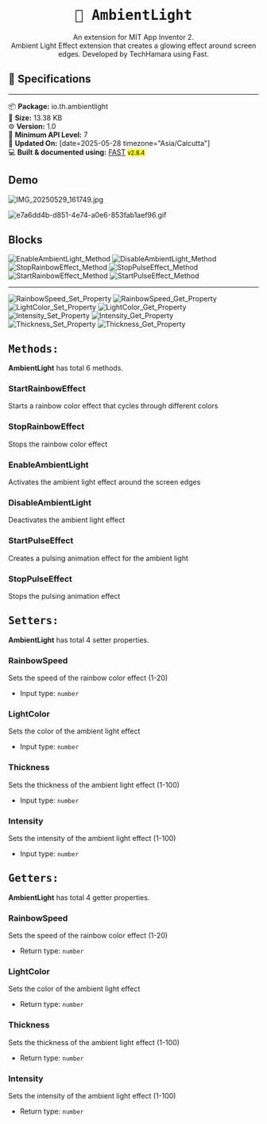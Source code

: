 <div align="center">
<h1><kbd>🧩 AmbientLight</kbd></h1>
An extension for MIT App Inventor 2.<br>
Ambient Light Effect extension that creates a glowing effect around screen edges. Developed by TechHamara using Fast.
</div>

## 📝 Specifications
* **
📦 **Package:** io.th.ambientlight<br>
💾 **Size:** 13.38 KB<br>
⚙️ **Version:** 1.0<br>
📱 **Minimum API Level:** 7<br>
📅 **Updated On:** [date=2025-05-28 timezone="Asia/Calcutta"]<br>
💻 **Built & documented using:** [FAST](https://community.appinventor.mit.edu/t/fast-an-efficient-way-to-build-extensions/129103?u=jewel) <small><mark>v2.8.4</mark></small>
<br>

## Demo

![IMG_20250529_161749.jpg](https://github.com/user-attachments/assets/9d37e316-44e1-4083-bb4d-c57ea183062f)

![e7a6dd4b-d851-4e74-a0e6-853fab1aef96.gif](https://github.com/user-attachments/assets/7c727b68-eea7-491b-b38c-88498df26bc6)


## Blocks

![EnableAmbientLight_Method](https://github.com/user-attachments/assets/14fa3627-65e1-4c38-b136-47e8137c448c)
![DisableAmbientLight_Method](https://github.com/user-attachments/assets/ed03aa58-996f-4e84-be8a-3c187582d25f)
![StopRainbowEffect_Method](https://github.com/user-attachments/assets/d25555c6-d694-4a3e-a9a7-b072a2d262e8)
![StopPulseEffect_Method](https://github.com/user-attachments/assets/53ba4c40-b8bd-4186-b7b2-953bc226d525)
![StartRainbowEffect_Method](https://github.com/user-attachments/assets/c1fcb765-80da-4484-b3a6-bd3999e23d01)
![StartPulseEffect_Method](https://github.com/user-attachments/assets/43da6e28-748b-4d13-84c5-6ff2a6c91065)

-----

![RainbowSpeed_Set_Property](https://github.com/user-attachments/assets/5cb1ccbe-6d16-4270-8b1d-261751f6f866)
![RainbowSpeed_Get_Property](https://github.com/user-attachments/assets/67491d83-f756-40df-b7ca-7fa64ed0d8d1)
![LightColor_Set_Property](https://github.com/user-attachments/assets/8e864d3a-1941-443a-a5b5-7cfe7f3f9329)
![LightColor_Get_Property](https://github.com/user-attachments/assets/bfda9434-0ed6-46b9-bda3-8ff3b99e92a0)
![Intensity_Set_Property](https://github.com/user-attachments/assets/519b2993-69ed-43f2-8e93-866c8edafc0a)
![Intensity_Get_Property](https://github.com/user-attachments/assets/b8bbfea8-2b5e-4285-91a0-7799046aac37)
![Thickness_Set_Property](https://github.com/user-attachments/assets/f03957f5-6831-408b-a1bd-b439387d0192)
![Thickness_Get_Property](https://github.com/user-attachments/assets/6182c216-1014-4555-b3c1-7dfc6e431f5a)


## <kbd>Methods:</kbd>
**AmbientLight** has total 6 methods.

### StartRainbowEffect
Starts a rainbow color effect that cycles through different colors

### StopRainbowEffect
Stops the rainbow color effect

### EnableAmbientLight
Activates the ambient light effect around the screen edges

### DisableAmbientLight
Deactivates the ambient light effect

### StartPulseEffect
Creates a pulsing animation effect for the ambient light

### StopPulseEffect
Stops the pulsing animation effect

## <kbd>Setters:</kbd>
**AmbientLight** has total 4 setter properties.

### RainbowSpeed
Sets the speed of the rainbow color effect (1-20)

* Input type: `number`

### LightColor
Sets the color of the ambient light effect

* Input type: `number`

### Thickness
Sets the thickness of the ambient light effect (1-100)

* Input type: `number`

### Intensity
Sets the intensity of the ambient light effect (1-100)

* Input type: `number`

## <kbd>Getters:</kbd>
**AmbientLight** has total 4 getter properties.

### RainbowSpeed
Sets the speed of the rainbow color effect (1-20)

* Return type: `number`

### LightColor
Sets the color of the ambient light effect

* Return type: `number`

### Thickness
Sets the thickness of the ambient light effect (1-100)

* Return type: `number`

### Intensity
Sets the intensity of the ambient light effect (1-100)

* Return type: `number`

